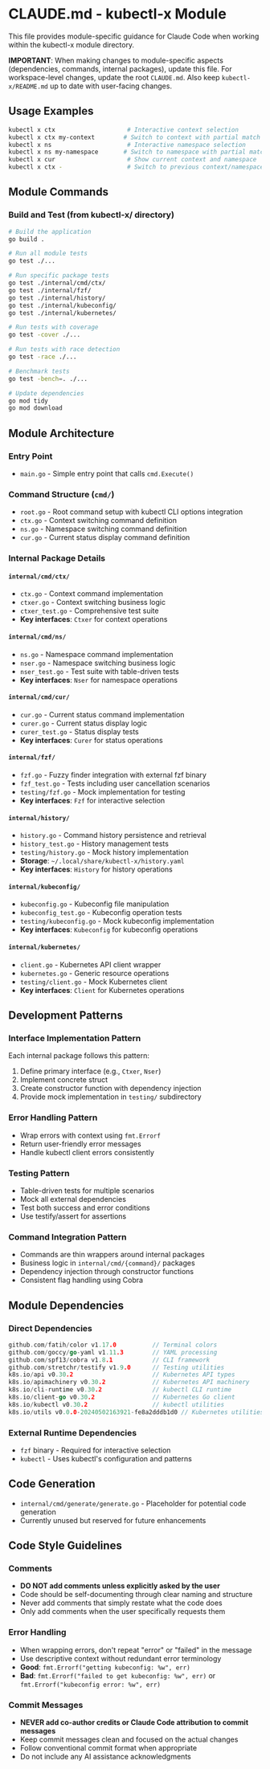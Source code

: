 # CLAUDE.md - kubectl-x Module

This file provides module-specific guidance for Claude Code when working within the kubectl-x module directory.

**IMPORTANT**: When making changes to module-specific aspects (dependencies, commands, internal packages), update this file. For workspace-level changes, update the root `CLAUDE.md`. Also keep `kubectl-x/README.md` up to date with user-facing changes.

## Usage Examples
```bash
kubectl x ctx                    # Interactive context selection
kubectl x ctx my-context        # Switch to context with partial match
kubectl x ns                     # Interactive namespace selection
kubectl x ns my-namespace       # Switch to namespace with partial match
kubectl x cur                    # Show current context and namespace
kubectl x ctx -                  # Switch to previous context/namespace
```

## Module Commands

### Build and Test (from kubectl-x/ directory)
```bash
# Build the application
go build .

# Run all module tests
go test ./...

# Run specific package tests
go test ./internal/cmd/ctx/
go test ./internal/fzf/
go test ./internal/history/
go test ./internal/kubeconfig/
go test ./internal/kubernetes/

# Run tests with coverage
go test -cover ./...

# Run tests with race detection
go test -race ./...

# Benchmark tests
go test -bench=. ./...

# Update dependencies
go mod tidy
go mod download
```

## Module Architecture

### Entry Point
- `main.go` - Simple entry point that calls `cmd.Execute()`

### Command Structure (`cmd/`)
- `root.go` - Root command setup with kubectl CLI options integration
- `ctx.go` - Context switching command definition
- `ns.go` - Namespace switching command definition  
- `cur.go` - Current status display command definition

### Internal Package Details

#### `internal/cmd/ctx/`
- `ctx.go` - Context command implementation
- `ctxer.go` - Context switching business logic
- `ctxer_test.go` - Comprehensive test suite
- **Key interfaces**: `Ctxer` for context operations

#### `internal/cmd/ns/`
- `ns.go` - Namespace command implementation
- `nser.go` - Namespace switching business logic
- `nser_test.go` - Test suite with table-driven tests
- **Key interfaces**: `Nser` for namespace operations

#### `internal/cmd/cur/`
- `cur.go` - Current status command implementation
- `curer.go` - Current status display logic
- `curer_test.go` - Status display tests
- **Key interfaces**: `Curer` for status operations

#### `internal/fzf/`
- `fzf.go` - Fuzzy finder integration with external fzf binary
- `fzf_test.go` - Tests including user cancellation scenarios
- `testing/fzf.go` - Mock implementation for testing
- **Key interfaces**: `Fzf` for interactive selection

#### `internal/history/`
- `history.go` - Command history persistence and retrieval
- `history_test.go` - History management tests
- `testing/history.go` - Mock history implementation
- **Storage**: `~/.local/share/kubectl-x/history.yaml`
- **Key interfaces**: `History` for history operations

#### `internal/kubeconfig/`
- `kubeconfig.go` - Kubeconfig file manipulation
- `kubeconfig_test.go` - Kubeconfig operation tests
- `testing/kubeconfig.go` - Mock kubeconfig implementation
- **Key interfaces**: `Kubeconfig` for kubeconfig operations

#### `internal/kubernetes/`
- `client.go` - Kubernetes API client wrapper
- `kubernetes.go` - Generic resource operations
- `testing/client.go` - Mock Kubernetes client
- **Key interfaces**: `Client` for Kubernetes operations

## Development Patterns

### Interface Implementation Pattern
Each internal package follows this pattern:
1. Define primary interface (e.g., `Ctxer`, `Nser`)
2. Implement concrete struct
3. Create constructor function with dependency injection
4. Provide mock implementation in `testing/` subdirectory

### Error Handling Pattern
- Wrap errors with context using `fmt.Errorf`
- Return user-friendly error messages
- Handle kubectl client errors consistently

### Testing Pattern
- Table-driven tests for multiple scenarios
- Mock all external dependencies
- Test both success and error conditions
- Use testify/assert for assertions

### Command Integration Pattern
- Commands are thin wrappers around internal packages
- Business logic in `internal/cmd/{command}/` packages
- Dependency injection through constructor functions
- Consistent flag handling using Cobra

## Module Dependencies

### Direct Dependencies
```go
github.com/fatih/color v1.17.0          // Terminal colors
github.com/goccy/go-yaml v1.11.3        // YAML processing
github.com/spf13/cobra v1.8.1           // CLI framework
github.com/stretchr/testify v1.9.0      // Testing utilities
k8s.io/api v0.30.2                      // Kubernetes API types
k8s.io/apimachinery v0.30.2             // Kubernetes API machinery
k8s.io/cli-runtime v0.30.2              // kubectl CLI runtime
k8s.io/client-go v0.30.2                // Kubernetes Go client
k8s.io/kubectl v0.30.2                  // kubectl utilities
k8s.io/utils v0.0.0-20240502163921-fe8a2dddb1d0 // Kubernetes utilities
```

### External Runtime Dependencies
- `fzf` binary - Required for interactive selection
- `kubectl` - Uses kubectl's configuration and patterns

## Code Generation
- `internal/cmd/generate/generate.go` - Placeholder for potential code generation
- Currently unused but reserved for future enhancements

## Code Style Guidelines

### Comments
- **DO NOT add comments unless explicitly asked by the user**
- Code should be self-documenting through clear naming and structure
- Never add comments that simply restate what the code does
- Only add comments when the user specifically requests them

### Error Handling
- When wrapping errors, don't repeat "error" or "failed" in the message
- Use descriptive context without redundant error terminology
- **Good**: `fmt.Errorf("getting kubeconfig: %w", err)`
- **Bad**: `fmt.Errorf("failed to get kubeconfig: %w", err)` or `fmt.Errorf("kubeconfig error: %w", err)`

### Commit Messages
- **NEVER add co-author credits or Claude Code attribution to commit messages**
- Keep commit messages clean and focused on the actual changes
- Follow conventional commit format when appropriate
- Do not include any AI assistance acknowledgments
